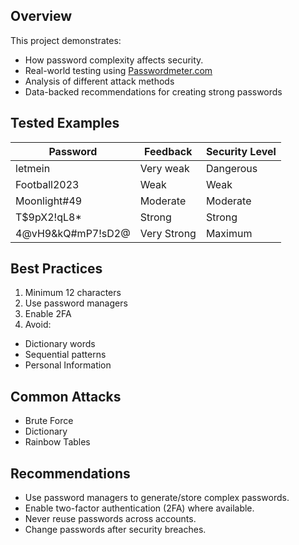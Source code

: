 ## Overview
This project demonstrates:
-  How password complexity affects security.
-  Real-world testing using [Passwordmeter.com](https://passwordmeter.com)
-  Analysis of different attack methods
-  Data-backed recommendations for creating strong passwords

## Tested Examples
| Password           | Feedback     | Security Level |
|--------------------|--------------|----------------|
|letmein             |Very weak     |Dangerous       |
|Football2023        | Weak         |Weak            |
|Moonlight#49        |Moderate      |Moderate        |
|T$9pX2!qL8*         |Strong        |Strong          |
|4@vH9&kQ#mP7!sD2@   |Very Strong   |Maximum         |

## Best Practices
1. Minimum 12 characters
2. Use password managers
3. Enable 2FA
4. Avoid:
-  Dictionary words
-  Sequential patterns
-  Personal Information

## Common Attacks
-  Brute Force
-  Dictionary
-  Rainbow Tables

## Recommendations
-  Use password managers to generate/store complex passwords.
-  Enable two-factor authentication (2FA) where available.
-  Never reuse passwords across accounts.
-  Change passwords after security breaches.
